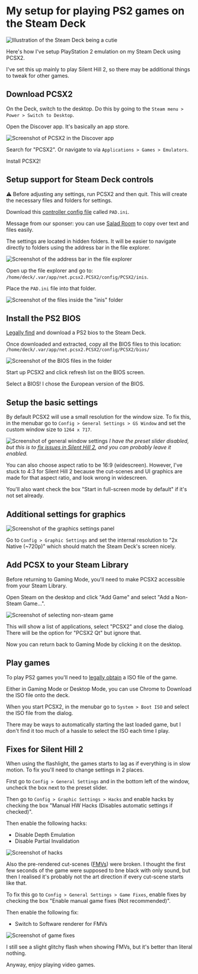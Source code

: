# My setup for playing PS2 games on the Steam Deck

![Illustration of the Steam Deck being a cutie](./images/cute_steam_deck.gif)

Here's how I've setup PlayStation 2 emulation on my Steam Deck using PCSX2.

I've set this up mainly to play Silent Hill 2, so there may be additional things to tweak for other games.

## Download PCSX2

On the Deck, switch to the desktop. Do this by going to the `Steam menu > Power > Switch to Desktop`.

Open the Discover app. It's basically an app store.

![Screenshot of PCSX2 in the Discover app](./images/screenshot_discover.png)

Search for "PCSX2". Or navigate to via `Applications > Games > Emulators`.

Install PCSX2!

## Setup support for Steam Deck controls

⚠️ Before adjusting any settings, run PCSX2 and then quit. This will create the necessary files and folders for settings.

Download this <a href="PAD.ini" download>controller config file</a> called `PAD.ini`.

Message from our sponser: you can use [Salad Room](https://saladroom.net/) to copy over text and files easily.

The settings are located in hidden folders. It will be easier to navigate directly to folders using the address bar in the file explorer.

![Screenshot of the address bar in the file explorer](./images/screenshot_file_explorer.png)

Open up the file explorer and go to: `/home/deck/.var/app/net.pcsx2.PCSX2/config/PCSX2/inis`.

Place the `PAD.ini` file into that folder.

![Screenshot of the files inside the "inis" folder](./images/screenshot_pad_file.png)

## Install the PS2 BIOS

[Legally find](https://www.google.com/search?q=ps2+bios&oq=PS2+bios&sourceid=chrome&ie=UTF-8) and download a PS2 bios to the Steam Deck.

Once downloaded and extracted, copy all the BIOS files to this location: `/home/deck/.var/app/net.pcsx2.PCSX2/config/PCSX2/bios/`

![Screenshot of the BIOS files in the folder](./images/screenshot_bios_files.png)

Start up PCSX2 and click refresh list on the BIOS screen.

Select a BIOS! I chose the European version of the BIOS.

## Setup the basic settings

By default PCSX2 will use a small resolution for the window size. To fix this, in the menubar go to `Config > General Settings > GS Window` and set the custom window size to `1264 x 717`. <!-- TODO: find out why it;s this resolution. -->

![Screenshot of general window settings](./images/screenshot_window_settings.png)
_I have the preset slider disabled, but this is to [fix issues in Silent Hill 2](#fixes-for-silent-hill-2), and you can probably leave it enabled._

You can also choose aspect ratio to be 16:9 (widescreen). However, I've stuck to 4:3 for Silent Hill 2 because the cut-scenes and UI graphics are made for that aspect ratio, and look wrong in widescreen.

You'll also want check the box "Start in full-screen mode by default" if it's not set already.

## Additional settings for graphics

![Screenshot of the graphics settings panel](./images/screenshot_graphics.png)

Go to `Config > Graphic Settings` and set the internal resolution to "2x Native (~720p)" which should match the Steam Deck's screen nicely.

## Add PCSX to your Steam Library

Before returning to Gaming Mode, you'll need to make PCSX2 accessible from your Steam Library.

Open Steam on the desktop and click "Add Game" and select "Add a Non-Steam Game...".

![Screenshot of selecting non-steam game](./images/screenshot_non_steam_game.png)

This will show a list of applications, select "PCSX2" and close the dialog. There will be the option for "PCSX2 Qt" but ignore that.

Now you can return back to Gaming Mode by clicking it on the desktop.

## Play games

To play PS2 games you'll need to [legally obtain](https://www.google.com/search?q=ps2+roms&oq=ps2+roms&sourceid=chrome&ie=UTF-8) a ISO file of the game.

Either in Gaming Mode or Desktop Mode, you can use Chrome to Download the ISO file onto the deck.

When you start PCSX2, in the menubar go to `System > Boot ISO` and select the ISO file from the dialog.

There may be ways to automatically starting the last loaded game, but I don't find it too much of a hassle to select the ISO each time I play.

## Fixes for Silent Hill 2

When using the flashlight, the games starts to lag as if  everything is in slow motion. To fix you'll need to change settings in 2 places.

First go to `Config > General Settings` and in the bottom left of the window, uncheck the box next to the preset slider.

Then go to `Config > Graphic Settings > Hacks` and enable hacks by checking the box "Manual HW Hacks (Disables automatic settings if checked)".

Then enable the following hacks:

- Disable Depth Emulation
- Disable Partial Invalidation

![Screenshot of hacks](./images/screenshot_hacks.png)

Also the pre-rendered cut-scenes ([FMVs](https://en.wikipedia.org/wiki/Full-motion_video)) were broken. I thought the first few seconds of the game were supposed to bne black with only sound, but then I realised it's probably not the art direction if every cut-scene starts like that.

To fix this go to `Config > General Settings > Game Fixes`, enable fixes by checking the box "Enable manual game fixes (Not recommended)".

Then enable the following fix:
- Switch to Software renderer for FMVs

![Screenshot of game fixes](./images/screenshot_game_fixes.png)

I still see a slight glitchy flash when showing FMVs, but it's better than literal nothing.

Anyway, enjoy playing video games.
